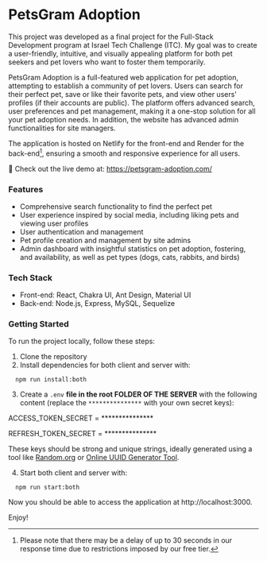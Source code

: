 # PetsGram Adoption

This project was developed as a final project for the Full-Stack Development program at Israel Tech Challenge (ITC). My goal was to create a user-friendly, intuitive, and visually appealing platform for both pet seekers and pet lovers who want to foster them temporarily.

PetsGram Adoption is a full-featured web application for pet adoption, attempting to establish a community of pet lovers. Users can search for their perfect pet, save or like their favorite pets, and view other users' profiles (if their accounts are public). The platform offers advanced search, user preferences and pet management, making it a one-stop solution for all your pet adoption needs. In addition, the website has advanced admin functionalities for site managers.

The application is hosted on Netlify for the front-end and Render for the back-end[^1], ensuring a smooth and responsive experience for all users.

🚀 Check out the live demo at: https://petsgram-adoption.com/

### Features

- Comprehensive search functionality to find the perfect pet
- User experience inspired by social media, including liking pets and viewing user profiles
- User authentication and management
- Pet profile creation and management by site admins
- Admin dashboard with insightful statistics on pet adoption, fostering, and availability, as well as pet types (dogs, cats, rabbits, and birds)

### Tech Stack

- Front-end: React, Chakra UI, Ant Design, Material UI
- Back-end: Node.js, Express, MySQL, Sequelize

### Getting Started

To run the project locally, follow these steps:

1. Clone the repository
2. Install dependencies for both client and server with:

```
  npm run install:both
```
3. Create a `.env` __file in the root FOLDER OF THE SERVER__ with the following content (replace the `***************` with your own secret keys):

ACCESS_TOKEN_SECRET = ***************

REFRESH_TOKEN_SECRET = ***************

These keys should be strong and unique strings, ideally generated using a tool like [Random.org](https://www.random.org/strings/) or [Online UUID Generator Tool](https://www.uuidgenerator.net/).

4. Start both client and server with:
```
  npm run start:both
```
Now you should be able to access the application at http://localhost:3000. 

Enjoy!

[^1]:Please note that there may be a delay of up to 30 seconds in our response time due to restrictions imposed by our free tier.
